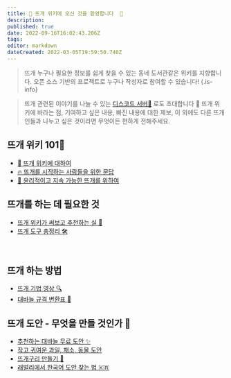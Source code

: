 ```yaml
---
title: 🐑 뜨개 위키에 오신 것을 환영합니다  🌿 
description: 
published: true
date: 2022-09-16T16:02:43.206Z
tags: 
editor: markdown
dateCreated: 2022-03-05T19:59:50.740Z
---
```


> 뜨개 누구나 필요한 정보를 쉽게 찾을 수 있는 동네 도서관같은 위키를 지향합니다.
> 오픈 소스 기반의 프로젝트로 누구나 작성자로 참여할 수 있습니다!
{.is-info}


> 뜨개 관련된 이야기를 나눌 수 있는 [디스코드 서버🔗](https://t.co/7pYuDu8yKe) 로도 초대합니다 🎉 
> 뜨개 위키에 바라는 점, 기여하고 싶은 내용, 빠진 내용에 대한 제보, 이 외에도 다른 뜨개인들과 나누고 싶은 것이라면 무엇이든 편하게 전해주세요. 

## 뜨개 위키 101🧵
- [📖 뜨개 위키에 대하여](https://knitki.herokuapp.com/ko/about)
- [🔥 뜨개를 시작하는 사람들을 위한 문답](https://knitki.herokuapp.com/ko/welcome)
- [🦕 윤리적이고 지속 가능한 뜨개를 위하여](https://knitki.herokuapp.com/ko/sustainability)

## 뜨개를 하는 데 필요한 것
- [뜨개 위키가 써보고 추천하는 실 🧶](https://knitki.herokuapp.com/ko/tool/yarn_rec)
- [뜨개 도구 총정리 🛠️](https://knitki.herokuapp.com/ko/tool)

<!----[💗 세상을 바꾸는 뜨개](https://knitki.herokuapp.com/ko/knit_for_good)
-->
<br>

<!---- [실 🧶](https://knitki.herokuapp.com/ko/tool/yarns)-->
<!---- [뜨개 약어](https://knitki.herokuapp.com/ko/skill/abbreviations)-->
## 뜨개 하는 방법 
- [뜨개 기법 영상 🔍](https://knitki.herokuapp.com/ko/skill/tutorials)
- [대바늘 규격 변환표 🔱](https://knitki.herokuapp.com/ko/tool/needle_size_conversion)


## 뜨개 도안 - 무엇을 만들 것인가 🎨
- [추천하는 대바늘 무료 도안 ✨](https://knitki.herokuapp.com/ko/pattern/knitting_patterns)
- [작고 귀여운 과일, 채소, 동물 도안](https://knitki.herokuapp.com/ko/pattern/little_sweet_kal)
- [뜨개구리 만들기 🐸](https://knitki.herokuapp.com/ko/frog)
- [래벌리에서 한국어 도안 찾는 법 🇰🇷](https://knitki.herokuapp.com/ko/pattern/ravelry_korean)



